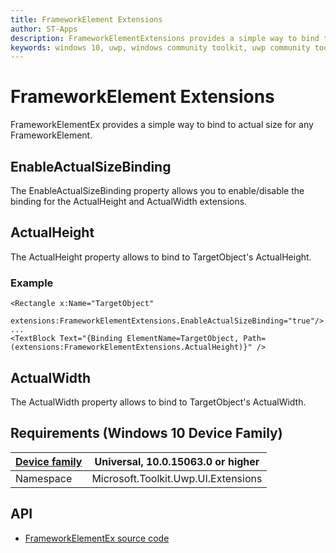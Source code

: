 ```yaml
---
title: FrameworkElement Extensions
author: ST-Apps
description: FrameworkElementExtensions provides a simple way to bind to actual size for any FrameworkElement
keywords: windows 10, uwp, windows community toolkit, uwp community toolkit, uwp toolkit, FrameworkElement, extensions
---
```


# FrameworkElement Extensions

FrameworkElementEx provides a simple way to bind to actual size for any FrameworkElement.

## EnableActualSizeBinding

The EnableActualSizeBinding property allows you to enable/disable the binding for the ActualHeight and ActualWidth extensions.

## ActualHeight

The ActualHeight property allows to bind to TargetObject's ActualHeight.

### Example

```xaml
<Rectangle x:Name="TargetObject"
            extensions:FrameworkElementExtensions.EnableActualSizeBinding="true"/>
...
<TextBlock Text="{Binding ElementName=TargetObject, Path=(extensions:FrameworkElementExtensions.ActualHeight)}" />
```

## ActualWidth

The ActualWidth property allows to bind to TargetObject's ActualWidth.

## Requirements (Windows 10 Device Family)

| [Device family](http://go.microsoft.com/fwlink/p/?LinkID=526370) | Universal, 10.0.15063.0 or higher |
| --- | --- |
| Namespace | Microsoft.Toolkit.Uwp.UI.Extensions |

## API

* [FrameworkElementEx source code](https://github.com/Microsoft/WindowsCommunityToolkit//blob/master/Microsoft.Toolkit.Uwp.UI/Extensions/FrameworkElement)